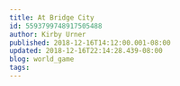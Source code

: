 ```yaml
---
title: At Bridge City
id: 5593799748917505488
author: Kirby Urner
published: 2018-12-16T14:12:00.001-08:00
updated: 2018-12-16T22:14:28.439-08:00
blog: world_game
tags: 
---
```


